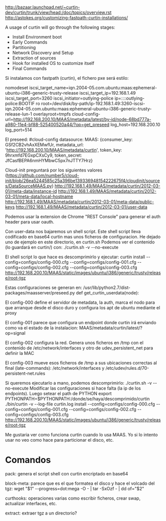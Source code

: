 http://bazaar.launchpad.net/~curtin-dev/curtin/trunk/view/head:/doc/topics/overview.rst
http://astokes.org/customizing-fastpath-curtin-installations/


A usage of curtin will go through the following stages:

- Install Environment boot
- Early Commands
- Partitioning
- Network Discovery and Setup
- Extraction of sources
- Hook for installed OS to customize itself
- Final Commands


Si instalamos con fastpath (curtin), el fichero pxe será estilo:

nomodeset iscsi_target_name=iqn.2004-05.com.ubuntu:maas:ephemeral-ubuntu-i386-generic-trusty-release iscsi_target_ip=192.168.1.49 iscsi_target_port=3260 iscsi_initiator=outlying-police ip=::::outlying-police:BOOTIF ro root=/dev/disk/by-path/ip-192.168.1.49:3260-iscsi-iqn.2004-05.com.ubuntu:maas:ephemeral-ubuntu-i386-generic-trusty-release-lun-1 overlayroot=tmpfs cloud-config-url=http://192.168.200.10/MAAS/metadata/latest/by-id/node-68bd777a-a980-11e4-bf88-525400520a44/?op=get_preseed log_host=192.168.200.10 log_port=514

El preseed:
#cloud-config
datasource:
  MAAS: {consumer_key: GSf2CB2vhAxXEMwfUr, metadata_url: 'http://192.168.200.10/MAAS/metadata/curtin',
    token_key: 9hrxmfd7EGxpCXsCy9, token_secret: JfCasfBEPA6nmHYMbwC5px7nJTTY7Hrz}


Cloud-init preguntará por los siguientes valores (https://github.com/number5/cloud-init/blob/26ea5244585c25a396be139336948154222675f4/cloudinit/sources/DataSourceMAAS.py)
http://192.168.1.49/MAAS/metadata/curtin/2012-03-01/meta-data/instance-id
http://192.168.1.49/MAAS/metadata/curtin/2012-03-01/meta-data/local-hostname
http://192.168.1.49/MAAS/metadata/curtin/2012-03-01/meta-data/public-keys
http://192.168.1.49/MAAS/metadata/curtin/2012-03-01/user-data

Podemos usar la extension de Chrome "REST Console" para generar el auth header para usar oauth.

Con user-data nos bajaremos un shell script. Este shell script lleva codificado en base64 curtin mas unos ficheros de configuracion.
He dejado uno de ejemplo en este directorio, en curtin.sh
Podemos ver el contenido (lo guardará en curtin/) con:
./curtin.sh -v --no-execute

El shell script lo que hace es descomprimirlo y ejecutar:
curtin install --config=configs/config-000.cfg --config=configs/config-001.cfg --config=configs/config-002.cfg --config=configs/config-003.cfg http://192.168.200.10/MAAS/static/images/ubuntu/i386/generic/trusty/release/root-tgz

Estas configuraciones se generan en:
/usr/lib/python2.7/dist-packages/maasserver/preseed.py
def get_curtin_userdata(node):

El config-000 define el servidor de metadata, la auth, marca el nodo para que arranque desde el disco duro y configura los apt de ubuntu mediante el proxy

El config-001 parece que configura un endpoint donde curtin irá enviando como va el estado de la instalacion: MAAS/metadata/curtin/latest/?op=signal

El config-002 configura la red. Genera unos ficheros en /tmp con el contenido de /etc/network/interfaces y otro de udev_persistent_net para definir la MAC

El config-003 mueve esos ficheros de /tmp a sus ubicaciones correctas al final (late-commands): /etc/network/interfaces y /etc/udev/rules.d/70-persistent-net.rules


Si queremos ejecutarlo a mano, podemos descomprimirlo:
./curtin.sh -v --no-execute
Modificar las configuraciones si hace falta (la ip de los endpoints).
Luego setear el path de PYTHON
export PYTHONPATH=$PYTHONPATH:/donde/se/haya/descomprimido/curtin
./bin/curtin -v --log-file curtin.log install --config=configs/config-000.cfg --config=configs/config-001.cfg --config=configs/config-002.cfg --config=configs/config-003.cfg http://192.168.200.10/MAAS/static/images/ubuntu/i386/generic/trusty/release/root-tgz


Me gustaria ver como funciona curtin cuando lo usa MAAS. Yo si lo intento usar no veo como hace para particionar el disco, etc.



# Comandos
pack: genera el script shell con curtin encriptado en base64

block-meta: parece que es el que formatea el disco y hace el volcado del tgz:
wget "$1" --progress=dot:mega -O - | tar -SxOzf - | dd of="$2"

curthooks: operaciones varias como escribir ficheros, crear swap, actualizar interfaces, etc.

extract: extraer tgz a un directorio? 

